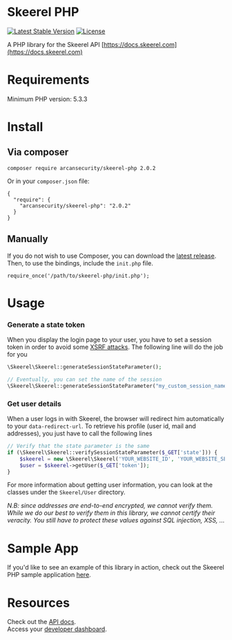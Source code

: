 # Skeerel PHP

[![Latest Stable Version](https://poser.pugx.org/arcansecurity/skeerel-php/v/stable.svg)](https://packagist.org/packages/arcansecurity/skeerel-php)
[![License](https://poser.pugx.org/arcansecurity/skeerel-php/license.svg)](https://packagist.org/packages/arcansecurity/skeerel-php)

A PHP library for the Skeerel API [https://docs.skeerel.com](https://docs.skeerel.com)

# Requirements

Minimum PHP version: 5.3.3

# Install

## Via composer

`composer require arcansecurity/skeerel-php 2.0.2`

Or in your `composer.json` file:

```
{
  "require": {
    "arcansecurity/skeerel-php": "2.0.2"
  }
}
```

## Manually

If you do not wish to use Composer, you can download the 
[latest release](https://github.com/ArcanSecurity/skeerel-php/releases). 
Then, to use the bindings, include the `init.php` file.

`require_once('/path/to/skeerel-php/init.php');`

# Usage

### Generate a state token

When you display the login page to your user, you have to set a 
session token in order to avoid some [XSRF attacks](https://auth0.com/docs/protocols/oauth2/oauth-state).
The following line will do the job for you

```php
\Skeerel\Skeerel::generateSessionStateParameter();

// Eventually, you can set the name of the session
\Skeerel\Skeerel::generateSessionStateParameter("my_custom_session_name);
```

### Get user details

When a user logs in with Skeerel, the browser will redirect him 
automatically to your `data-redirect-url`. To retrieve his profile 
(user id, mail and addresses), you just have to call the 
following lines

```php
// Verify that the state parameter is the same
if (\Skeerel\Skeerel::verifySessionStateParameter($_GET['state'])) {
    $skeerel = new \Skeerel\Skeerel('YOUR_WEBSITE_ID', 'YOUR_WEBSITE_SECRET', 'YOUR_RSA_PRIVATE_KEY');
    $user = $skeerel->getUser($_GET['token']);
}
```

For more information about getting user information, you can look
at the classes under the `Skeerel/User` directory.

*N.B: since addresses are end-to-end encrypted, we cannot verify them.
While we do our best to verify them in this library, we cannot certify
their veracity. You still have to protect these values against SQL 
injection, XSS, ...*

# Sample App

If you'd like to see an example of this library in action, 
check out the Skeerel PHP sample application 
[here](https://github.com/ArcanSecurity/skeerel-sample-php).
 
# Resources
Check out the [API docs](http://docs.skeerel.com).  
Access your [developer dashboard](https://account.skeerel.com).